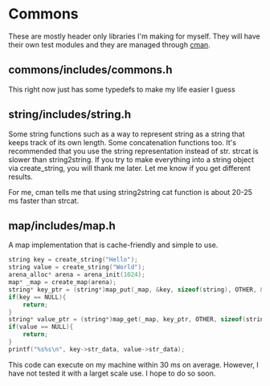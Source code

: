 # Commons
These are mostly header only libraries I'm making for myself. They will have their own test modules and they are managed through [cman](https://github.com/alexcouch/cman).

## commons/includes/commons.h
This right now just has some typedefs to make my life easier I guess

## string/includes/string.h
Some string functions such as a way to represent string as a string that keeps track of its own length. Some concatenation functions too. It's recommended that you use the string representation instead of str. strcat is slower than string2string. If you try to make everything into a string object via create_string, you will thank me later. Let me know if you get different results.

For me, cman tells me that using string2string cat function is about 20-25 ms faster than strcat.

## map/includes/map.h
A map implementation that is cache-friendly and simple to use.
```c
string key = create_string("Hello");
string value = create_string("World");
arena_alloc* arena = arena_init(1024);
map* _map = create_map(arena);
string* key_ptr = (string*)map_put(_map, &key, sizeof(string), OTHER, &value, sizeof(string), OTHER);
if(key == NULL){
    return;
}
string* value_ptr = (string*)map_get(_map, key_ptr, OTHER, sizeof(string), &string_eq);
if(value == NULL){
    return;
}
printf("%s%s\n", key->str_data, value->str_data);
```
This code can execute on my machine within 30 ms on average. However, I have not tested it with a larget scale use. I hope to do so soon.